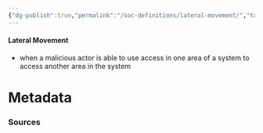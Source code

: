 ```yaml
---
{"dg-publish":true,"permalink":"/soc-definitions/lateral-movement/","tags":["defs_soc"]}
---
```


#### Lateral Movement
- when a malicious actor is able to use access in one area of a system to access another area in the system







# Metadata

### Sources